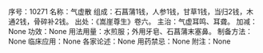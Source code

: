 序号：10271
名称：气虚散
组成：石菖蒲1钱，人参1钱，甘草1钱，当归2钱，木通2钱，骨碎补2钱。
出处：《嵩崖尊生》卷六。
主治：气虚耳鸣、耳聋。
加减：None
功效：None
用法用量：水煎服；外用牙皂、石菖蒲末塞鼻。
制备方法：None
临床应用：None
各家论述：None
用药禁忌：None
附注：None
